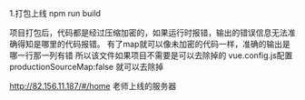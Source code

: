 1.打包上线
 npm run build

 项目打包后，代码都是经过压缩加密的，如果运行时报错，输出的错误信息无法准确得知是哪里的代码报错。
 有了map就可以像未加密的代码一样，准确的输出是哪一行那一列有错
 所以该文件如果项目不需要是可以去除掉的
 vue.config.js配置
 productionSourceMap:false 就可以去除掉

 http://82.156.11.187/#/home   老师上线的服务器
 